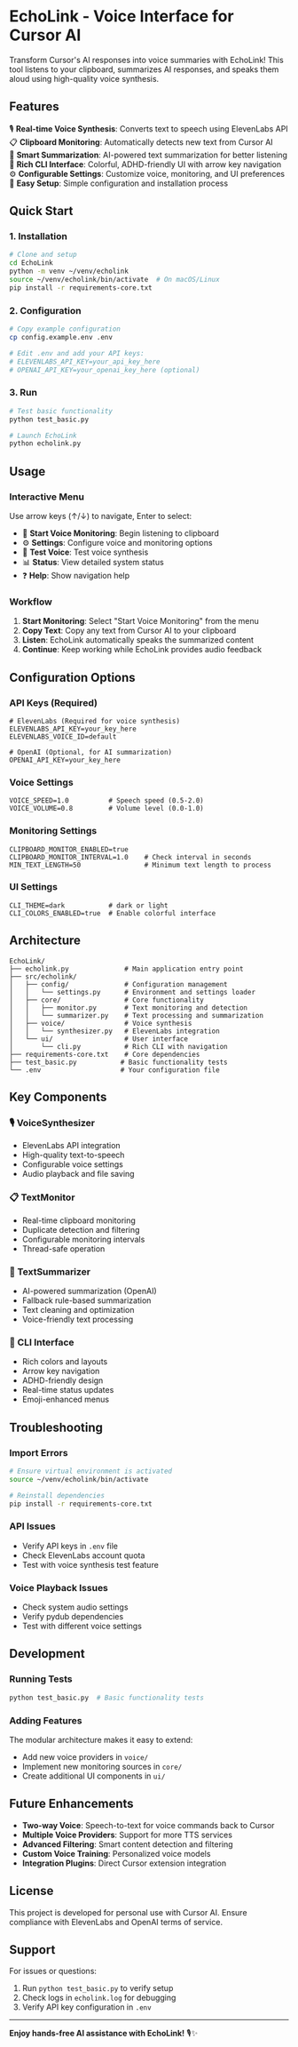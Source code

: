 # EchoLink - Voice Interface for Cursor AI

Transform Cursor's AI responses into voice summaries with EchoLink! This tool listens to your clipboard, summarizes AI responses, and speaks them aloud using high-quality voice synthesis.

## Features

🎙️ **Real-time Voice Synthesis**: Converts text to speech using ElevenLabs API  
📋 **Clipboard Monitoring**: Automatically detects new text from Cursor AI  
🧠 **Smart Summarization**: AI-powered text summarization for better listening  
🎨 **Rich CLI Interface**: Colorful, ADHD-friendly UI with arrow key navigation  
⚙️ **Configurable Settings**: Customize voice, monitoring, and UI preferences  
🚀 **Easy Setup**: Simple configuration and installation process  

## Quick Start

### 1. Installation

```bash
# Clone and setup
cd EchoLink
python -m venv ~/venv/echolink
source ~/venv/echolink/bin/activate  # On macOS/Linux
pip install -r requirements-core.txt
```

### 2. Configuration

```bash
# Copy example configuration
cp config.example.env .env

# Edit .env and add your API keys:
# ELEVENLABS_API_KEY=your_api_key_here
# OPENAI_API_KEY=your_openai_key_here (optional)
```

### 3. Run

```bash
# Test basic functionality
python test_basic.py

# Launch EchoLink
python echolink.py
```

## Usage

### Interactive Menu

Use arrow keys (↑/↓) to navigate, Enter to select:

- 🚀 **Start Voice Monitoring**: Begin listening to clipboard
- ⚙️ **Settings**: Configure voice and monitoring options  
- 🎤 **Test Voice**: Test voice synthesis
- 📊 **Status**: View detailed system status
- ❓ **Help**: Show navigation help

### Workflow

1. **Start Monitoring**: Select "Start Voice Monitoring" from the menu
2. **Copy Text**: Copy any text from Cursor AI to your clipboard
3. **Listen**: EchoLink automatically speaks the summarized content
4. **Continue**: Keep working while EchoLink provides audio feedback

## Configuration Options

### API Keys (Required)

```env
# ElevenLabs (Required for voice synthesis)
ELEVENLABS_API_KEY=your_key_here
ELEVENLABS_VOICE_ID=default

# OpenAI (Optional, for AI summarization)
OPENAI_API_KEY=your_key_here
```

### Voice Settings

```env
VOICE_SPEED=1.0          # Speech speed (0.5-2.0)
VOICE_VOLUME=0.8         # Volume level (0.0-1.0)
```

### Monitoring Settings

```env
CLIPBOARD_MONITOR_ENABLED=true
CLIPBOARD_MONITOR_INTERVAL=1.0    # Check interval in seconds
MIN_TEXT_LENGTH=50                # Minimum text length to process
```

### UI Settings

```env
CLI_THEME=dark           # dark or light
CLI_COLORS_ENABLED=true  # Enable colorful interface
```

## Architecture

```
EchoLink/
├── echolink.py              # Main application entry point
├── src/echolink/
│   ├── config/              # Configuration management
│   │   └── settings.py      # Environment and settings loader
│   ├── core/                # Core functionality
│   │   ├── monitor.py       # Text monitoring and detection
│   │   └── summarizer.py    # Text processing and summarization
│   ├── voice/               # Voice synthesis
│   │   └── synthesizer.py   # ElevenLabs integration
│   └── ui/                  # User interface
│       └── cli.py           # Rich CLI with navigation
├── requirements-core.txt    # Core dependencies
├── test_basic.py           # Basic functionality tests
└── .env                    # Your configuration file
```

## Key Components

### 🎙️ VoiceSynthesizer
- ElevenLabs API integration
- High-quality text-to-speech
- Configurable voice settings
- Audio playback and file saving

### 📋 TextMonitor  
- Real-time clipboard monitoring
- Duplicate detection and filtering
- Configurable monitoring intervals
- Thread-safe operation

### 🧠 TextSummarizer
- AI-powered summarization (OpenAI)
- Fallback rule-based summarization
- Text cleaning and optimization
- Voice-friendly text processing

### 🎨 CLI Interface
- Rich colors and layouts
- Arrow key navigation
- ADHD-friendly design
- Real-time status updates
- Emoji-enhanced menus

## Troubleshooting

### Import Errors
```bash
# Ensure virtual environment is activated
source ~/venv/echolink/bin/activate

# Reinstall dependencies
pip install -r requirements-core.txt
```

### API Issues
- Verify API keys in `.env` file
- Check ElevenLabs account quota
- Test with voice synthesis test feature

### Voice Playback Issues
- Check system audio settings
- Verify pydub dependencies
- Test with different voice settings

## Development

### Running Tests
```bash
python test_basic.py  # Basic functionality tests
```

### Adding Features
The modular architecture makes it easy to extend:
- Add new voice providers in `voice/`
- Implement new monitoring sources in `core/`
- Create additional UI components in `ui/`

## Future Enhancements

- **Two-way Voice**: Speech-to-text for voice commands back to Cursor
- **Multiple Voice Providers**: Support for more TTS services
- **Advanced Filtering**: Smart content detection and filtering
- **Custom Voice Training**: Personalized voice models
- **Integration Plugins**: Direct Cursor extension integration

## License

This project is developed for personal use with Cursor AI. Ensure compliance with ElevenLabs and OpenAI terms of service.

## Support

For issues or questions:
1. Run `python test_basic.py` to verify setup
2. Check logs in `echolink.log` for debugging
3. Verify API key configuration in `.env`

---

**Enjoy hands-free AI assistance with EchoLink!** 🎙️✨

